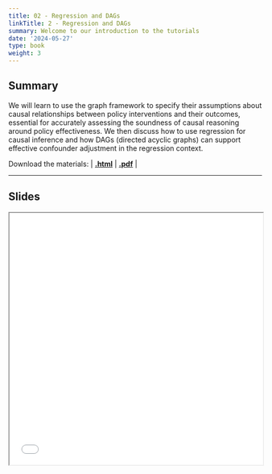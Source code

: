 ```yaml
---
title: 02 - Regression and DAGs
linkTitle: 2 - Regression and DAGs
summary: Welcome to our introduction to the tutorials
date: '2024-05-27'
type: book
weight: 3
---
```


## Summary

We will learn to use the graph framework to specify their assumptions about causal relationships between policy interventions and their outcomes, essential for accurately assessing the soundness of causal reasoning around policy effectiveness. We then discuss how to use regression for causal inference and how DAGs (directed acyclic graphs) can support effective confounder adjustment in the regression context.

Download the materials: | [**.html**](https://rawcdn.githack.com/seramirezruiz/data-science-for-policymaking/fc861ae1104238644b4653072c0b15c1f7cd3997/slides/d1s3-flawed-statistical-reasoning/d1s3-flawed-statistical-reasoning.html) | [**.pdf**](https://rawcdn.githack.com/seramirezruiz/data-science-for-policymaking/fc861ae1104238644b4653072c0b15c1f7cd3997/content/pdf-slides/d1s3-flawed-statistical-reasoning.pdf) |


---

## Slides

<iframe src="../../../pdf-slides/d2s1-regression.pdf#view=fit" width="100%" height="500px">
    </iframe>
<!--
## Courses in this program

{{< list_children >}}

{{< figure src="featured.jpg" >}}

{{< callout note >}}
The parameter $\mu$ is the mean or expectation of the distribution.
$\sigma$ is its standard deviation.
The variance of the distribution is $\sigma^{2}$.
{{< /callout >}}
-->
